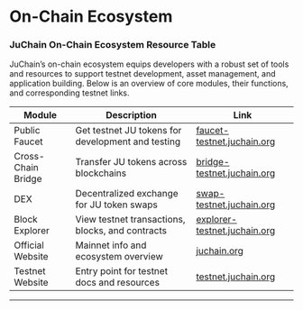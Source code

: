 # On-Chain Ecosystem

### JuChain On-Chain Ecosystem Resource Table

JuChain’s on-chain ecosystem equips developers with a robust set of tools and resources to support testnet development, asset management, and application building. Below is an overview of core modules, their functions, and corresponding testnet links.

| **Module**         | **Description**                                   | **Link**                                                             |
| ------------------ | ------------------------------------------------- | -------------------------------------------------------------------- |
| Public Faucet      | Get testnet JU tokens for development and testing | [faucet-testnet.juchain.org](https://faucet-testnet.juchain.org)     |
| Cross-Chain Bridge | Transfer JU tokens across blockchains             | [bridge-testnet.juchain.org](https://bridge-testnet.juchain.org)     |
| DEX                | Decentralized exchange for JU token swaps         | [swap-testnet.juchain.org](https://swap-testnet.juchain.org)         |
| Block Explorer     | View testnet transactions, blocks, and contracts  | [explorer-testnet.juchain.org](https://explorer-testnet.juchain.org) |
| Official Website   | Mainnet info and ecosystem overview               | [juchain.org](https://juchain.org)                                   |
| Testnet Website    | Entry point for testnet docs and resources        | [testnet.juchain.org](https://testnet.juchain.org)                   |

***
